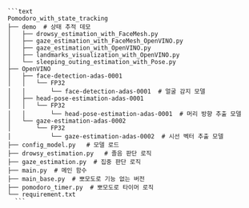 <pre><code>```text 
Pomodoro_with_state_tracking
├── demo  # 상태 추적 데모  
│   ├── drowsy_estimation_with_FaceMesh.py
│   ├── gaze_estimation_with_FaceMesh_OpenVINO.py
│   ├── gaze_estimation_with_OpenVINO.py
│   ├── landmarks_visualization_with_OpenVINO.py
│   └── sleeping_outing_estimation_with_Pose.py
├── OpenVINO
│   ├── face-detection-adas-0001
│   │   └── FP32
│   │       └── face-detection-adas-0001  # 얼굴 감지 모델  
│   ├── head-pose-estimation-adas-0001
│   │   └── FP32
│   │       └── head-pose-estimation-adas-0001  # 머리 방향 추출 모델  
│   └── gaze-estimation-adas-0002
│       └── FP32
│           └── gaze-estimation-adas-0002  # 시선 벡터 추출 모델
├── config_model.py   # 모델 로드
├── drowsy_estimation.py   # 졸음 판단 로직
├── gaze_estimation.py  # 집중 판단 로직 
├── main.py  # 메인 함수
├── main_base.py  # 뽀모도로 기능 없는 버전 
├── pomodoro_timer.py  # 뽀모도로 타이머 로직 
└── requirement.txt
  ```</code></pre>
